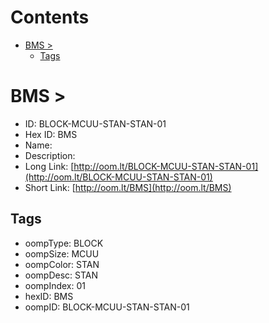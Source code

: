 



Contents
========

* [BMS > ](#bms--)
	* [Tags](#tags)

# BMS > 

- ID: BLOCK-MCUU-STAN-STAN-01
- Hex ID: BMS
- Name: 
- Description: 
- Long Link: [http://oom.lt/BLOCK-MCUU-STAN-STAN-01](http://oom.lt/BLOCK-MCUU-STAN-STAN-01)
- Short Link: [http://oom.lt/BMS](http://oom.lt/BMS)

## Tags

- oompType: BLOCK
- oompSize: MCUU
- oompColor: STAN
- oompDesc: STAN
- oompIndex: 01
- hexID: BMS
- oompID: BLOCK-MCUU-STAN-STAN-01
